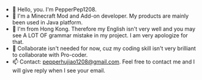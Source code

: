 - 👋 Hello, you. I'm PepperPep1208.
- 👀 I'm a Minecraft Mod and Add-on developer. My products are mainly been used in Java platform.
- 🌱 I'm from Hong Kong. Therefore my English isn't very well and you may see A LOT OF grammar mistake in my project. I am very apologize for that.
- 💞️ Collaborate isn't needed for now, cuz my coding skill isn't very brilliant to collaborate with Pro-coder.
- 📫 Contact: pepperhujiao1208@gmail.com. Feel free to contact me and I will give reply when I see your email.

<!---
Pepper1208/Pepper1208 is a ✨ special ✨ repository because its `README.md` (this file) appears on your GitHub profile.
You can click the Preview link to take a look at your changes.
--->

